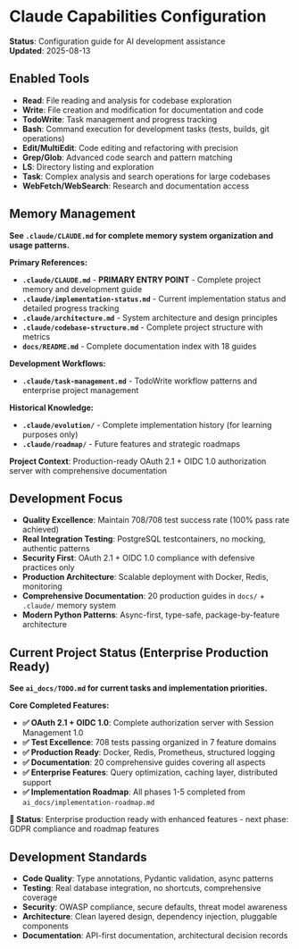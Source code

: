 # Claude Capabilities Configuration

**Status**: Configuration guide for AI development assistance  
**Updated**: 2025-08-13

## Enabled Tools
- **Read**: File reading and analysis for codebase exploration
- **Write**: File creation and modification for documentation and code
- **TodoWrite**: Task management and progress tracking
- **Bash**: Command execution for development tasks (tests, builds, git operations)
- **Edit/MultiEdit**: Code editing and refactoring with precision
- **Grep/Glob**: Advanced code search and pattern matching
- **LS**: Directory listing and exploration
- **Task**: Complex analysis and search operations for large codebases
- **WebFetch/WebSearch**: Research and documentation access

## Memory Management
**See `.claude/CLAUDE.md` for complete memory system organization and usage patterns.**

**Primary References:**
- **`.claude/CLAUDE.md`** - **PRIMARY ENTRY POINT** - Complete project memory and development guide
- **`.claude/implementation-status.md`** - Current implementation status and detailed progress tracking
- **`.claude/architecture.md`** - System architecture and design principles  
- **`.claude/codebase-structure.md`** - Complete project structure with metrics
- **`docs/README.md`** - Complete documentation index with 18 guides

**Development Workflows:**
- **`.claude/task-management.md`** - TodoWrite workflow patterns and enterprise project management

**Historical Knowledge:**
- **`.claude/evolution/`** - Complete implementation history (for learning purposes only)
- **`.claude/roadmap/`** - Future features and strategic roadmaps

**Project Context**: Production-ready OAuth 2.1 + OIDC 1.0 authorization server with comprehensive documentation

## Development Focus
- **Quality Excellence**: Maintain 708/708 test success rate (100% pass rate achieved)
- **Real Integration Testing**: PostgreSQL testcontainers, no mocking, authentic patterns
- **Security First**: OAuth 2.1 + OIDC 1.0 compliance with defensive practices only
- **Production Architecture**: Scalable deployment with Docker, Redis, monitoring
- **Comprehensive Documentation**: 20 production guides in `docs/` + `.claude/` memory system
- **Modern Python Patterns**: Async-first, type-safe, package-by-feature architecture

## Current Project Status (Enterprise Production Ready)
**See `ai_docs/TODO.md` for current tasks and implementation priorities.**

**Core Completed Features:**
- **✅ OAuth 2.1 + OIDC 1.0**: Complete authorization server with Session Management 1.0
- **✅ Test Excellence**: 708 tests passing organized in 7 feature domains
- **✅ Production Ready**: Docker, Redis, Prometheus, structured logging
- **✅ Documentation**: 20 comprehensive guides covering all aspects
- **✅ Enterprise Features**: Query optimization, caching layer, distributed support
- **✅ Implementation Roadmap**: All phases 1-5 completed from `ai_docs/implementation-roadmap.md`

**🎯 Status**: Enterprise production ready with enhanced features - next phase: GDPR compliance and roadmap features

## Development Standards
- **Code Quality**: Type annotations, Pydantic validation, async patterns
- **Testing**: Real database integration, no shortcuts, comprehensive coverage
- **Security**: OWASP compliance, secure defaults, threat model awareness
- **Architecture**: Clean layered design, dependency injection, pluggable components
- **Documentation**: API-first documentation, architectural decision records